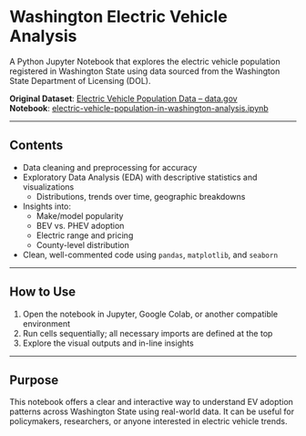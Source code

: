 # Washington Electric Vehicle Analysis

A Python Jupyter Notebook that explores the electric vehicle population registered in Washington State using data sourced from the Washington State Department of Licensing (DOL).

**Original Dataset**: [Electric Vehicle Population Data – data.gov](https://catalog.data.gov/dataset/electric-vehicle-population-data/resource/fa51be35-691f-45d2-9f3e-535877965e69)  
**Notebook**: [electric-vehicle-population-in-washington-analysis.ipynb](https://github.com/matthewcendana/Washington_Electric_Vehicle_Analysis/blob/main/electric-vehicle-population-in-washington-analysis%20(1).ipynb)

---

## Contents

- Data cleaning and preprocessing for accuracy  
- Exploratory Data Analysis (EDA) with descriptive statistics and visualizations  
  - Distributions, trends over time, geographic breakdowns  
- Insights into:  
  - Make/model popularity  
  - BEV vs. PHEV adoption  
  - Electric range and pricing  
  - County-level distribution  
- Clean, well-commented code using `pandas`, `matplotlib`, and `seaborn`

---

## How to Use

1. Open the notebook in Jupyter, Google Colab, or another compatible environment  
2. Run cells sequentially; all necessary imports are defined at the top  
3. Explore the visual outputs and in-line insights

---

## Purpose

This notebook offers a clear and interactive way to understand EV adoption patterns across Washington State using real-world data. It can be useful for policymakers, researchers, or anyone interested in electric vehicle trends.
